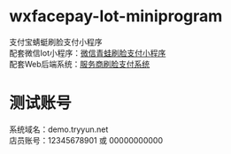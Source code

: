# wxfacepay-Iot-miniprogram
支付宝蜻蜓刷脸支付小程序  
配套微信Iot小程序：[微信青蛙刷脸支付小程序](https://gitee.com/maidoududuzai/wxfacepay-Iot-miniprogram)  
配套Web后端系统：[服务商刷脸支付系统](https://gitee.com/maidoududuzai/pay-crm-osc)  

# 测试账号
系统域名：demo.tryyun.net  
店员账号：12345678901 或 00000000000
